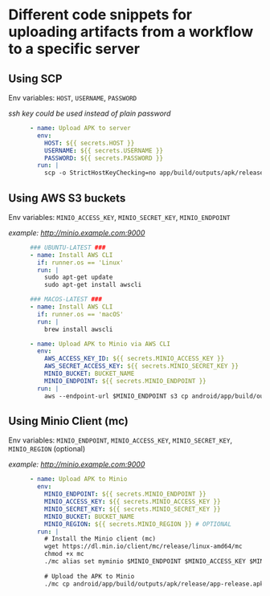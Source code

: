 # Different code snippets for uploading artifacts from a workflow to a specific server
## Using SCP
Env variables: `HOST`, `USERNAME`, `PASSWORD`

*ssh key could be used instead of plain password*
```yaml
      - name: Upload APK to server
        env:
          HOST: ${{ secrets.HOST }}
          USERNAME: ${{ secrets.USERNAME }}
          PASSWORD: ${{ secrets.PASSWORD }}
        run: |
          scp -o StrictHostKeyChecking=no app/build/outputs/apk/release/app-release.apk $USERNAME@$HOST:/var/www/html/latest.apk
```
## Using AWS S3 buckets
Env variables: `MINIO_ACCESS_KEY`, `MINIO_SECRET_KEY`, `MINIO_ENDPOINT`

*example: http://minio.example.com:9000*
```yaml
      ### UBUNTU-LATEST ###
      - name: Install AWS CLI
        if: runner.os == 'Linux'
        run: |
          sudo apt-get update
          sudo apt-get install awscli

      ### MACOS-LATEST ###
      - name: Install AWS CLI
        if: runner.os == 'macOS'
        run: |
          brew install awscli
```
```yaml
      - name: Upload APK to Minio via AWS CLI
        env:
          AWS_ACCESS_KEY_ID: ${{ secrets.MINIO_ACCESS_KEY }}
          AWS_SECRET_ACCESS_KEY: ${{ secrets.MINIO_SECRET_KEY }}
          MINIO_BUCKET: BUCKET_NAME
          MINIO_ENDPOINT: ${{ secrets.MINIO_ENDPOINT }}
        run: |
          aws --endpoint-url $MINIO_ENDPOINT s3 cp android/app/build/outputs/apk/release/app-release.apk s3://$MINIO_BUCKET/app-release.apk
```
## Using Minio Client (mc)
Env variables: `MINIO_ENDPOINT`, `MINIO_ACCESS_KEY`, `MINIO_SECRET_KEY`, `MINIO_REGION` (optional)

*example: http://minio.example.com:9000*
```yaml
      - name: Upload APK to Minio
        env:
          MINIO_ENDPOINT: ${{ secrets.MINIO_ENDPOINT }}
          MINIO_ACCESS_KEY: ${{ secrets.MINIO_ACCESS_KEY }}
          MINIO_SECRET_KEY: ${{ secrets.MINIO_SECRET_KEY }}
          MINIO_BUCKET: BUCKET_NAME
          MINIO_REGION: ${{ secrets.MINIO_REGION }} # OPTIONAL
        run: |
          # Install the Minio client (mc)
          wget https://dl.min.io/client/mc/release/linux-amd64/mc
          chmod +x mc
          ./mc alias set myminio $MINIO_ENDPOINT $MINIO_ACCESS_KEY $MINIO_SECRET_KEY --api S3v4
          
          # Upload the APK to Minio
          ./mc cp android/app/build/outputs/apk/release/app-release.apk myminio/$MINIO_BUCKET/app-release.apk
```